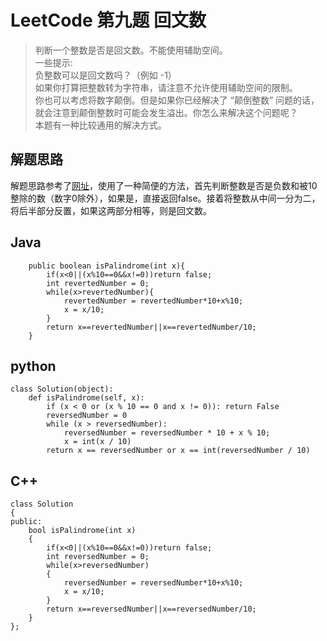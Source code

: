 # LeetCode 第九题 回文数
> 判断一个整数是否是回文数。不能使用辅助空间。  
> 一些提示:  
> 负整数可以是回文数吗？（例如 -1）  
> 如果你打算把整数转为字符串，请注意不允许使用辅助空间的限制。  
> 你也可以考虑将数字颠倒。但是如果你已经解决了 “颠倒整数” 问题的话，就会注意到颠倒整数时可能会发生溢出。你怎么来解决这个问题呢？  
> 本题有一种比较通用的解决方式。  

## 解题思路
解题思路参考了[网址](https://leetcode.com/articles/palindrome-number/)，使用了一种简便的方法，首先判断整数是否是负数和被10整除的数（数字0除外），如果是，直接返回false。接着将整数从中间一分为二，将后半部分反置，如果这两部分相等，则是回文数。
## Java
```
	public boolean isPalindrome(int x){
		if(x<0||(x%10==0&&x!=0))return false;
		int revertedNumber = 0;
		while(x>revertedNumber){
			revertedNumber = revertedNumber*10+x%10;
			x = x/10;
		}
		return x==revertedNumber||x==revertedNumber/10;
	}
```
## python
```
class Solution(object):
    def isPalindrome(self, x):
        if (x < 0 or (x % 10 == 0 and x != 0)): return False
        reversedNumber = 0
        while (x > reversedNumber):
            reversedNumber = reversedNumber * 10 + x % 10;
            x = int(x / 10)
        return x == reversedNumber or x == int(reversedNumber / 10)

```
## C++
```
class Solution
{
public:
    bool isPalindrome(int x)
    {
        if(x<0||(x%10==0&&x!=0))return false;
        int reversedNumber = 0;
        while(x>reversedNumber)
        {
            reversedNumber = reversedNumber*10+x%10;
            x = x/10;
        }
        return x==reversedNumber||x==reversedNumber/10;
    }
};

```
